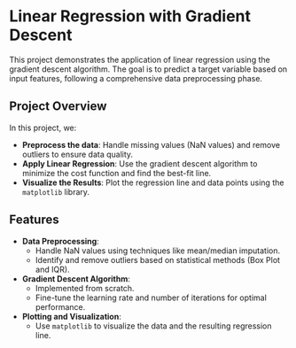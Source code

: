 # Linear Regression with Gradient Descent

This project demonstrates the application of linear regression using the gradient descent algorithm. The goal is to predict a target variable based on input features, following a comprehensive data preprocessing phase.

## Project Overview

In this project, we:
- **Preprocess the data**: Handle missing values (NaN values) and remove outliers to ensure data quality.
- **Apply Linear Regression**: Use the gradient descent algorithm to minimize the cost function and find the best-fit line.
- **Visualize the Results**: Plot the regression line and data points using the `matplotlib` library.

## Features

- **Data Preprocessing**: 
  - Handle NaN values using techniques like mean/median imputation.
  - Identify and remove outliers based on statistical methods (Box Plot and IQR).
- **Gradient Descent Algorithm**:
  - Implemented from scratch.
  - Fine-tune the learning rate and number of iterations for optimal performance.
- **Plotting and Visualization**:
  - Use `matplotlib` to visualize the data and the resulting regression line.

